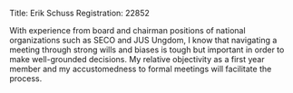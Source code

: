 Title: Erik Schuss
Registration: 22852

With experience from board and chairman positions of national organizations such as SECO and JUS Ungdom, I know that navigating a meeting through strong wills and biases is tough but important in order to make well-grounded decisions. My relative objectivity as a first year member and my accustomedness to formal meetings will facilitate the process.
